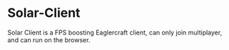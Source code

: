 # Solar-Client
Solar Client is a FPS boosting Eaglercraft client, can only join multiplayer, and can run on the browser. 
